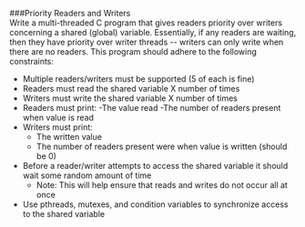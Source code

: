 ###Priority Readers and Writers\
Write a multi-threaded C program that gives readers priority over writers concerning a shared (global) variable. Essentially, if any readers are waiting, then they have priority over writer threads -- writers can only write when there are no readers. This program should adhere to the following constraints:

- Multiple readers/writers must be supported (5 of each is fine)
- Readers must read the shared variable X number of times
- Writers must write the shared variable X number of times
- Readers must print:
	-The value read
	-The number of readers present when value is read
- Writers must print:
	- The written value
	- The number of readers present were when value is written (should be 0)
- Before a reader/writer attempts to access the shared variable it should wait some random amount of time
	- Note: This will help ensure that reads and writes do not occur all at once
- Use pthreads, mutexes, and condition variables to synchronize access to the shared variable
